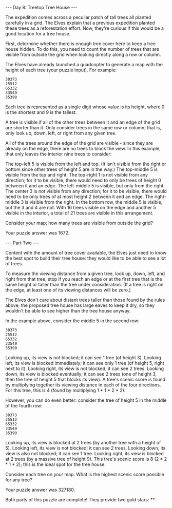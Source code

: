--- Day 8: Treetop Tree House ---

The expedition comes across a peculiar patch of tall trees all planted carefully
in a grid. The Elves explain that a previous expedition planted these trees as a
reforestation effort. Now, they're curious if this would be a good location for
a tree house.

First, determine whether there is enough tree cover here to keep a tree house
hidden. To do this, you need to count the number of trees that are visible from
outside the grid when looking directly along a row or column.

The Elves have already launched a quadcopter to generate a map with the height
of each tree (your puzzle input). For example:

    30373
    25512
    65332
    33549
    35390

Each tree is represented as a single digit whose value is its height, where 0 is
the shortest and 9 is the tallest.

A tree is visible if all of the other trees between it and an edge of the grid
are shorter than it. Only consider trees in the same row or column; that is,
only look up, down, left, or right from any given tree.

All of the trees around the edge of the grid are visible - since they are
already on the edge, there are no trees to block the view. In this example, that
only leaves the interior nine trees to consider:

The top-left 5 is visible from the left and top. (It isn't visible from the
right or bottom since other trees of height 5 are in the way.)
The top-middle 5 is visible from the top and right. The top-right 1 is not
visible from any direction; for it to be visible, there would need to only be
trees of height 0 between it and an edge. The left-middle 5 is visible, but only
from the right. The center 3 is not visible from any direction; for it to be
visible, there would need to be only trees of at most height 2 between it and an
edge. The right-middle 3 is visible from the right. In the bottom row, the
middle 5 is visible, but the 3 and 4 are not. With 16 trees visible on the edge
and another 5 visible in the interior, a total of 21 trees are visible in this
arrangement.

Consider your map; how many trees are visible from outside the grid?

Your puzzle answer was 1672.

--- Part Two ---

Content with the amount of tree cover available, the Elves just need to know the
best spot to build their tree house: they would like to be able to see a lot of
trees.

To measure the viewing distance from a given tree, look up, down, left, and
right from that tree; stop if you reach an edge or at the first tree that is the
same height or taller than the tree under consideration. (If a tree is right on
the edge, at least one of its viewing distances will be zero.)

The Elves don't care about distant trees taller than those found by the rules
above; the proposed tree house has large eaves to keep it dry, so they wouldn't
be able to see higher than the tree house anyway.

In the example above, consider the middle 5 in the second row:

    30373
    25512
    65332
    33549
    35390

Looking up, its view is not blocked; it can see 1 tree (of height 3). Looking
left, its view is blocked immediately; it can see only 1 tree (of height 5,
right next to it). Looking right, its view is not blocked; it can see 2 trees.
Looking down, its view is blocked eventually; it can see 2 trees (one of height
3, then the tree of height 5 that blocks its view). A tree's scenic score is
found by multiplying together its viewing distance in each of the four
directions. For this tree, this is 4 (found by multiplying 1 * 1 * 2 * 2).

However, you can do even better: consider the tree of height 5 in the middle of
the fourth row:

    30373
    25512
    65332
    33549
    35390

Looking up, its view is blocked at 2 trees (by another tree with a height of 5).
Looking left, its view is not blocked; it can see 2 trees. Looking down, its
view is also not blocked; it can see 1 tree. Looking right, its view is blocked
at 2 trees (by a massive tree of height 9). This tree's scenic score is 8 (2 *
2 * 1 * 2); this is the ideal spot for the tree house.

Consider each tree on your map. What is the highest scenic score possible for
any tree?

Your puzzle answer was 327180.

Both parts of this puzzle are complete! They provide two gold stars: **
